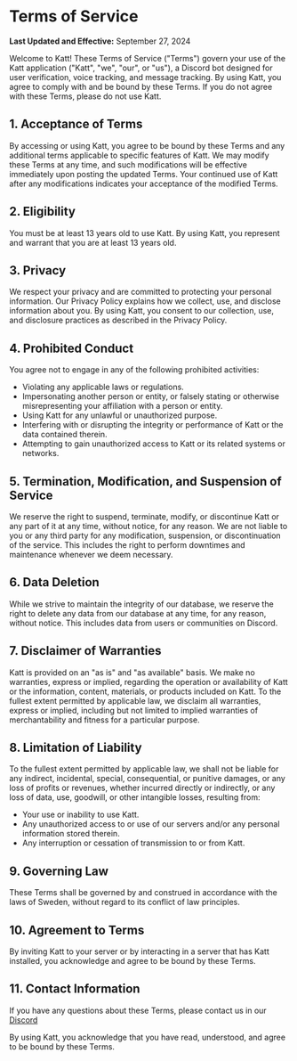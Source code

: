 # Terms of Service

**Last Updated and Effective:** September 27, 2024

Welcome to Katt! These Terms of Service ("Terms") govern your use of the Katt application ("Katt", "we", "our", or "us"), a Discord bot designed for user verification, voice tracking, and message tracking. By using Katt, you agree to comply with and be bound by these Terms. If you do not agree with these Terms, please do not use Katt.

## 1. Acceptance of Terms

By accessing or using Katt, you agree to be bound by these Terms and any additional terms applicable to specific features of Katt. We may modify these Terms at any time, and such modifications will be effective immediately upon posting the updated Terms. Your continued use of Katt after any modifications indicates your acceptance of the modified Terms.

## 2. Eligibility

You must be at least 13 years old to use Katt. By using Katt, you represent and warrant that you are at least 13 years old.

## 3. Privacy

We respect your privacy and are committed to protecting your personal information. Our Privacy Policy explains how we collect, use, and disclose information about you. By using Katt, you consent to our collection, use, and disclosure practices as described in the Privacy Policy.

## 4. Prohibited Conduct

You agree not to engage in any of the following prohibited activities:

- Violating any applicable laws or regulations.
- Impersonating another person or entity, or falsely stating or otherwise misrepresenting your affiliation with a person or entity.
- Using Katt for any unlawful or unauthorized purpose.
- Interfering with or disrupting the integrity or performance of Katt or the data contained therein.
- Attempting to gain unauthorized access to Katt or its related systems or networks.

## 5. Termination, Modification, and Suspension of Service

We reserve the right to suspend, terminate, modify, or discontinue Katt or any part of it at any time, without notice, for any reason. We are not liable to you or any third party for any modification, suspension, or discontinuation of the service. This includes the right to perform downtimes and maintenance whenever we deem necessary.

## 6. Data Deletion

While we strive to maintain the integrity of our database, we reserve the right to delete any data from our database at any time, for any reason, without notice. This includes data from users or communities on Discord.

## 7. Disclaimer of Warranties

Katt is provided on an "as is" and "as available" basis. We make no warranties, express or implied, regarding the operation or availability of Katt or the information, content, materials, or products included on Katt. To the fullest extent permitted by applicable law, we disclaim all warranties, express or implied, including but not limited to implied warranties of merchantability and fitness for a particular purpose.

## 8. Limitation of Liability

To the fullest extent permitted by applicable law, we shall not be liable for any indirect, incidental, special, consequential, or punitive damages, or any loss of profits or revenues, whether incurred directly or indirectly, or any loss of data, use, goodwill, or other intangible losses, resulting from:

- Your use or inability to use Katt.
- Any unauthorized access to or use of our servers and/or any personal information stored therein.
- Any interruption or cessation of transmission to or from Katt.

## 9. Governing Law

These Terms shall be governed by and construed in accordance with the laws of Sweden, without regard to its conflict of law principles.

## 10. Agreement to Terms

By inviting Katt to your server or by interacting in a server that has Katt installed, you acknowledge and agree to be bound by these Terms.

## 11. Contact Information

If you have any questions about these Terms, please contact us in our [Discord](https://discord.gg/HMTfjdDwRV)

By using Katt, you acknowledge that you have read, understood, and agree to be bound by these Terms.
